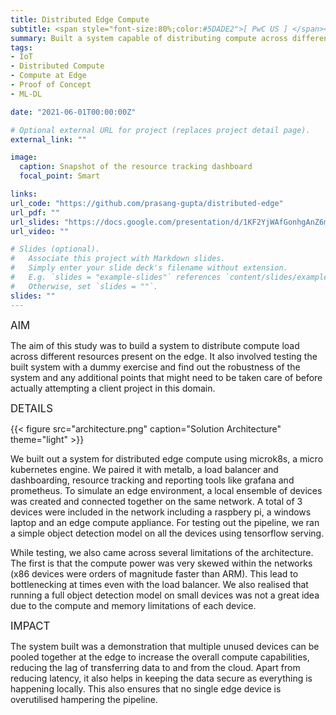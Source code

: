 ```yaml
---
title: Distributed Edge Compute
subtitle: <span style="font-size:80%;color:#5DADE2">[ PwC US ] </span><span style="font-size:80%">Prasang Gupta, <a href="https://www.linkedin.com/in/zhi-kun-steven-yang/" target="_blank">Zhi Yang</a>, <a href="https://www.linkedin.com/in/vijay-ujjain/" target="_blank">Vijay Ujjain</a></span>
summary: Built a system capable of distributing compute across different devices on edge using load balancing and micro kubernetes engine
tags:
- IoT
- Distributed Compute
- Compute at Edge
- Proof of Concept
- ML-DL

date: "2021-06-01T00:00:00Z"

# Optional external URL for project (replaces project detail page).
external_link: ""

image:
  caption: Snapshot of the resource tracking dashboard
  focal_point: Smart

links:
url_code: "https://github.com/prasang-gupta/distributed-edge"
url_pdf: ""
url_slides: "https://docs.google.com/presentation/d/1KF2YjWAfGonhgAnZ6mfZNZ9JJdcLJY0-"
url_video: ""

# Slides (optional).
#   Associate this project with Markdown slides.
#   Simply enter your slide deck's filename without extension.
#   E.g. `slides = "example-slides"` references `content/slides/example-slides.md`.
#   Otherwise, set `slides = ""`.
slides: ""
---
```


<span style="font-style:bold;font-size:120%"><a class="mt-1">AIM</a></span>

The aim of this study was to build a system to distribute compute load across different resources present on the edge. It also involved testing the built system with a dummy exercise and find out the robustness of the system and any additional points that might need to be taken care of before actually attempting a client project in this domain.

<span style="font-style:bold;font-size:120%"><a class="mt-1">DETAILS</a></span>

{{< figure src="architecture.png" caption="Solution Architecture" theme="light" >}}

We built out a system for distributed edge compute using microk8s, a micro kubernetes engine. We paired it with metalb, a load balancer and dashboarding, resource tracking and reporting tools like grafana and prometheus. To simulate an edge environment, a local ensemble of devices was created and connected together on the same network. A total of 3 devices were included in the network including a raspbery pi, a windows laptop and an edge compute appliance. For testing out the pipeline, we ran a simple object detection model on all the devices using tensorflow serving.

While testing, we also came across several limitations of the architecture. The first is that the compute power was very skewed within the networks (x86 devices were orders of magnitude faster than ARM). This lead to bottlenecking at times even with the load balancer. We also realised that running a full object detection model on small devices was not a great idea due to the compute and memory limitations of each device.

<span style="font-style:bold;font-size:120%"><a class="mt-1">IMPACT</a></span>

The system built was a demonstration that multiple unused devices can be pooled together at the edge to increase the overall compute capabilities, reducing the lag of transferring data to and from the cloud. Apart from reducing latency, it also helps in keeping the data secure as everything is happening locally. This also ensures that no single edge device is overutilised hampering the pipeline.